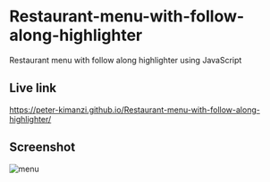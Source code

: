 # Restaurant-menu-with-follow-along-highlighter

Restaurant menu with follow along highlighter using JavaScript

## Live link

https://peter-kimanzi.github.io/Restaurant-menu-with-follow-along-highlighter/

## Screenshot

![menu](https://github.com/peter-kimanzi/Restaurant-menu-with-follow-along-highlighter/assets/71552773/2b2f2f14-710e-4938-92e5-0076168961d9)
